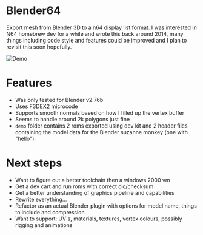 # Blender64
Export mesh from Blender 3D to a n64 display list format. I was interested in N64 homebrew dev for a while and wrote this back around 2014, many things including code style and features could be improved and I plan to revisit this soon hopefully.

![Demo](demo/demo.gif?raw=true "Demo")

# Features
- Was only tested for Blender v2.76b
- Uses F3DEX2 microcode
- Supports smooth normals based on how I filled up the vertex buffer
- Seems to handle around 2k polygons just fine
- `demo` folder contains 2 roms exported using dev kit and 2 header files containing the model data for the Blender suzanne monkey (one with "hello").

# Next steps
- Want to figure out a better toolchain then a windows 2000 vm
- Get a dev cart and run roms with correct cic/checksum
- Get a better understanding of graphics pipeline and capabilities
- Rewrite everything...
- Refactor as an actual Blender plugin with options for model name, things to include and compression
- Want to support: UV's, materials, textures, vertex colours, possibly rigging and animations
